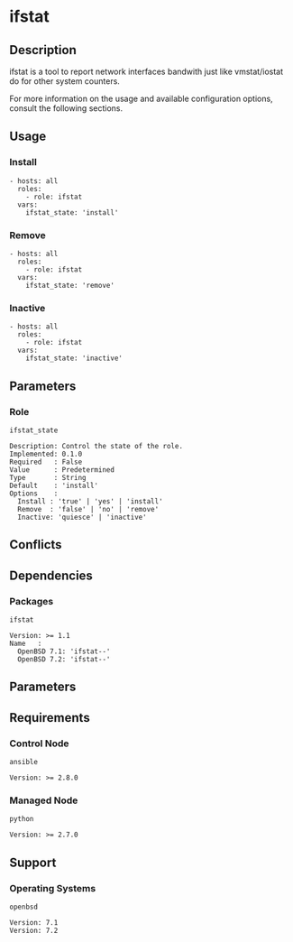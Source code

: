 # ifstat

## Description

ifstat is a tool to report network interfaces bandwith just like vmstat/iostat
do for other system counters.

For more information on the usage and available configuration options,
consult the following sections.

## Usage

### Install

```
- hosts: all
  roles:
    - role: ifstat
  vars:
    ifstat_state: 'install'
```

### Remove

```
- hosts: all
  roles:
    - role: ifstat
  vars:
    ifstat_state: 'remove'
```

### Inactive

```
- hosts: all
  roles:
    - role: ifstat
  vars:
    ifstat_state: 'inactive'
```

## Parameters

### Role

`ifstat_state`

    Description: Control the state of the role.
    Implemented: 0.1.0
    Required   : False
    Value      : Predetermined
    Type       : String
    Default    : 'install'
    Options    :
      Install : 'true' | 'yes' | 'install'
      Remove  : 'false' | 'no' | 'remove'
      Inactive: 'quiesce' | 'inactive'

## Conflicts

## Dependencies

### Packages

`ifstat`

    Version: >= 1.1
    Name   :
      OpenBSD 7.1: 'ifstat--'
      OpenBSD 7.2: 'ifstat--'

## Parameters

## Requirements

### Control Node

`ansible`

    Version: >= 2.8.0

### Managed Node

`python`

    Version: >= 2.7.0

## Support

### Operating Systems

`openbsd`

    Version: 7.1
    Version: 7.2
